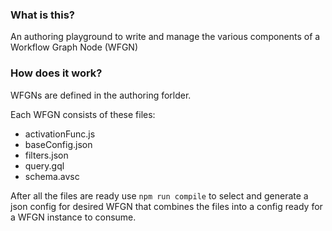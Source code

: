 ### What is this?

An authoring playground to write and manage the various components of a Workflow Graph Node (WFGN)

### How does it work?

WFGNs are defined in the authoring forlder.

Each WFGN consists of these files:

- activationFunc.js
- baseConfig.json
- filters.json
- query.gql
- schema.avsc

After all the files are ready use `npm run compile` to select and generate a json config for desired WFGN that combines the files into a config ready for a WFGN instance to consume.
